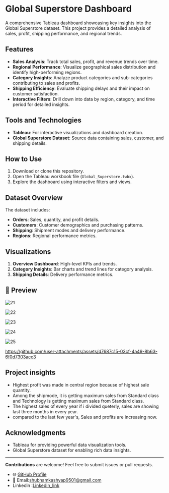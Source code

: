 # Global Superstore Dashboard

A comprehensive Tableau dashboard showcasing key insights into the Global Superstore dataset. This project provides a detailed analysis of sales, profit, shipping performance, and regional trends.

## Features

- **Sales Analysis**: Track total sales, profit, and revenue trends over time.
- **Regional Performance**: Visualize geographical sales distribution and identify high-performing regions.
- **Category Insights**: Analyze product categories and sub-categories contributing to sales and profits.
- **Shipping Efficiency**: Evaluate shipping delays and their impact on customer satisfaction.
- **Interactive Filters**: Drill down into data by region, category, and time period for detailed insights.

## Tools and Technologies

- **Tableau**: For interactive visualizations and dashboard creation.
- **Global Superstore Dataset**: Source data containing sales, customer, and shipping details.

## How to Use

1. Download or clone this repository.
2. Open the Tableau workbook file (`Global_Superstore.twbx`).
3. Explore the dashboard using interactive filters and views.

## Dataset Overview

The dataset includes:
- **Orders**: Sales, quantity, and profit details.
- **Customers**: Customer demographics and purchasing patterns.
- **Shipping**: Shipment modes and delivery performance.
- **Regions**: Regional performance metrics.

## Visualizations

1. **Overview Dashboard**: High-level KPIs and trends.
2. **Category Insights**: Bar charts and trend lines for category analysis.
3. **Shipping Details**: Delivery performance metrics.

## 📸 Preview  




![21](https://github.com/user-attachments/assets/ec1f21fd-4dca-4d1e-b846-108f0b0dcf83)






![22](https://github.com/user-attachments/assets/b49c1482-6c6c-491c-bfa8-3ee17d969434)




![23](https://github.com/user-attachments/assets/4726143a-74ef-4734-96a2-7d975d11f720)


                           

![24](https://github.com/user-attachments/assets/95011e4c-2a0b-4088-b68c-308a9664ccac)






![25](https://github.com/user-attachments/assets/1965793a-bbd5-4201-a2ea-2cdc960ed214)






https://github.com/user-attachments/assets/d7687c15-03cf-4a49-8b63-6f0d7303ace3

## Project insights
- Highest profit was made in central region because of highest sale quantity.
- Among the shipmode, it is getting maximum sales from Standard class and Technology is getting maximum sales from Standard class.
- The highest sales of every year if i divided queterly, sales are showing last three months in every year.
- compared to the last few year's, Sales and profits are increasing now.

## Acknowledgments

- Tableau for providing powerful data visualization tools.
- Global Superstore dataset for enabling rich data insights.

---

**Contributions** are welcome! Feel free to submit issues or pull requests.

- 🌐 [GitHub Profile](https://github.com/ShubhamKumar0786https://github.com/ShubhamKumar0786)  
- 📧 Email:shubhamkashyap9501@gmail.com
- Linkedin :[Linkedin_link](https://www.linkedin.com/in/shubham9797/)









